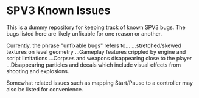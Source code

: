 # SPV3 Known Issues
This is a dummy repository for keeping track of known SPV3 bugs. The bugs listed here are likely unfixable for one reason or another.

Currently, the phrase "unfixable bugs" refers to...
...stretched/skewed textures on level geometry
...Gameplay features crippled by engine and script limitations
...Corpses and weapons disappearing close to the player
...Disappearing particles and decals which include visual effects from shooting and explosions.


Somewhat related issues such as mapping Start/Pause to a controller may also be listed for convenience.
